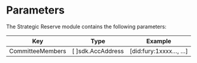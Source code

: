 # **Parameters**

The Strategic Reserve module contains the following parameters:

| Key                | Type              | Example        |
|--------------------|-------------------|----------------|
| CommitteeMembers   | [ ]sdk.AccAddress | [did:fury:1xxxx…, …] |
